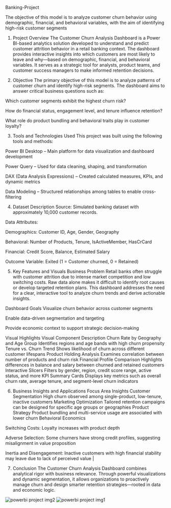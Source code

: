 Banking-Project

The objective of this model is to analyze customer churn behavior using demographic, financial, and behavioral variables, with the aim of identifying high-risk customer segments

1. Project Overview
The Customer Churn Analysis Dashboard is a Power BI-based analytics solution developed to understand and predict customer attrition behavior in a retail banking context. The dashboard provides interactive insights into which customers are most likely to leave and why—based on demographic, financial, and behavioral variables. It serves as a strategic tool for analysts, product teams, and customer success managers to make informed retention decisions.

2. Objective
The primary objective of this model is to analyze patterns of customer churn and identify high-risk segments. The dashboard aims to answer critical business questions such as:

Which customer segments exhibit the highest churn risk?

How do financial status, engagement level, and tenure influence retention?

What role do product bundling and behavioral traits play in customer loyalty?

3. Tools and Technologies Used
This project was built using the following tools and methods:

Power BI Desktop – Main platform for data visualization and dashboard development

Power Query – Used for data cleaning, shaping, and transformation

DAX (Data Analysis Expressions) – Created calculated measures, KPIs, and dynamic metrics

Data Modeling – Structured relationships among tables to enable cross-filtering


4. Dataset Description
Source: Simulated banking dataset with approximately 10,000 customer records.

Data Attributes:

Demographics: Customer ID, Age, Gender, Geography

Behavioral: Number of Products, Tenure, IsActiveMember, HasCrCard

Financial: Credit Score, Balance, Estimated Salary

Outcome Variable: Exited (1 = Customer churned, 0 = Retained)

5. Key Features and Visuals
Business Problem
Retail banks often struggle with customer attrition due to intense market competition and low switching costs. Raw data alone makes it difficult to identify root causes or develop targeted retention plans. This dashboard addresses the need for a clear, interactive tool to analyze churn trends and derive actionable insights.

Dashboard Goals
Visualize churn behavior across customer segments

Enable data-driven segmentation and targeting

Provide economic context to support strategic decision-making

Visual Highlights
Visual Component	                                              Description
Churn Rate by Geography and Age Group	            Identifies regions and age bands with high churn propensity
Tenure vs. Churn Trend	                            Shows likelihood of churn across different customer lifespans
Product Holding Analysis	                        Examines correlation between number of products and churn risk
Financial Profile Comparison	                    Highlights differences in balance and salary between churned and retained customers
Interactive Slicers	Filters by gender, region, credit score range, active status, and more
KPI Summary Cards	Displays key metrics such as overall churn rate, average tenure, and segment-level churn indicators

6. Business Insights and Applications
Focus Area	Insights
Customer Segmentation	High churn observed among single-product, low-tenure, inactive customers
Marketing Optimization	Tailored retention campaigns can be designed for specific age groups or geographies
Product Strategy	Product bundling and multi-service usage are associated with lower churn
Behavioral Economics	

Switching Costs: Loyalty increases with product depth

Adverse Selection: Some churners have strong credit profiles, suggesting misalignment in value proposition

Inertia and Disengagement: Inactive customers with high financial stability may leave due to lack of perceived value |

7. Conclusion
The Customer Churn Analysis Dashboard combines analytical rigor with business relevance. Through powerful visualizations and dynamic segmentation, it allows organizations to proactively manage churn and design smarter retention strategies—rooted in data and economic logic.

![powerbi project img2](https://github.com/user-attachments/assets/16ef1745-253d-4133-8bfa-084879b60a19)
![powerbi project img1](https://github.com/user-attachments/assets/3273c57c-d7ac-4f9c-8ce1-3f8349a13c92)
